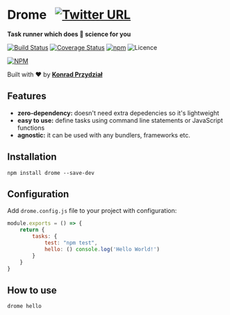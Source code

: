 # Drome &nbsp; [![Twitter URL](https://img.shields.io/twitter/url/http/shields.io.svg?style=social)](https://twitter.com/intent/tweet?text=JavaScript%20task%20runner%20which%20does%20rocket%20science%20for%20you%20https%3A%2F%2Fgithub.com%2Fdromejs%2Fdrome%20%23javascript%20%23taskrunner%20%23tool%20by%20%40kodipe)

**Task runner which does 🚀 science for you**

[![Build Status](https://travis-ci.org/dromejs/drome.svg?branch=master)](https://travis-ci.org/dromejs/drome) [![Coverage Status](https://coveralls.io/repos/github/dromejs/drome/badge.svg?branch=master)](https://coveralls.io/github/dromejs/drome?branch=master)
[![npm](https://img.shields.io/npm/v/drome.svg)](https://www.npmjs.com/package/drome)
![Licence](https://img.shields.io/github/license/dromejs/drome.svg)

[![NPM](https://nodei.co/npm/drome.png)](https://nodei.co/npm/drome/)

Built with ❤︎ by **[Konrad Przydział](https://twitter.com/kodipe)**

## Features

- **zero-dependency:** doesn't need extra depedencies so it's lightweight
- **easy to use:** define tasks using command line statements or JavaScript functions
- **agnostic:** it can be used with any bundlers, frameworks etc.

## Installation

```
npm install drome --save-dev
```

## Configuration

Add `drome.config.js` file to your project with configuration:

```js
module.exports = () => {
    return {
        tasks: {
            test: "npm test",
            hello: () console.log('Hello World!')
        }
    }
}
```

## How to use

```
drome hello
```